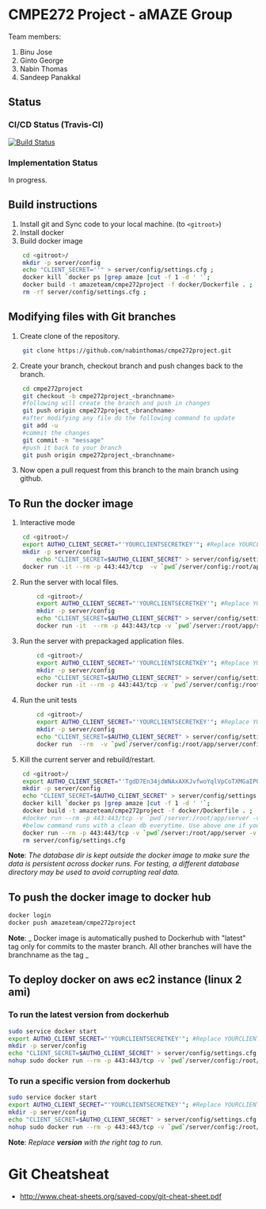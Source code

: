 # CMPE272 Project - aMAZE Group


Team members:
1. Binu Jose
2. Ginto George
3. Nabin Thomas
4. Sandeep Panakkal

## Status

### CI/CD Status (Travis-CI)
[![Build Status](https://travis-ci.org/nabinthomas/cmpe272project.svg?branch=master)](https://travis-ci.org/nabinthomas/cmpe272project)

### Implementation Status
In progress.

## Build instructions
1. Install git and Sync code to your local machine. (to ```<gitroot>```)
2. Install docker
3. Build docker image
```bash
    cd <gitroot>/
    mkdir -p server/config
    echo "CLIENT_SECRET=''" > server/config/settings.cfg ;
    docker kill `docker ps |grep amaze |cut -f 1 -d ' '`;
    docker build -t amazeteam/cmpe272project -f docker/Dockerfile . ;
    rm -rf server/config/settings.cfg ;
```
## Modifying files with Git branches
1. Create clone of the repository.
```bash
	git clone https://github.com/nabinthomas/cmpe272project.git
```
2. Create your branch, checkout branch and push changes back to the branch.
```bash
	cd cmpe272project
	git checkout -b cmpe272project_<branchname>
	#following will create the branch and push in changes
	git push origin cmpe272project_<branchname>
	#after modifying any file do the following command to update
	git add -u
	#commit the changes
	git commit -m "message"
	#push it back to your branch
	git push origin cmpe272project_<branchname>
```
3. Now open a pull request from this branch to the main branch using github.

## To Run the docker image
1. Interactive mode
```bash
    cd <gitroot>/
	export AUTHO_CLIENT_SECRET="'YOURCLIENTSECRETKEY'"; #Replace YOURCLIENTSECRETKEY with the client secret from auth0
	mkdir -p server/config
		echo "CLIENT_SECRET=$AUTHO_CLIENT_SECRET" > server/config/settings.cfg ;
    docker run -it --rm -p 443:443/tcp  -v `pwd`/server/config:/root/app/server/config  -v `pwd`/../database:/data/db amazeteam/cmpe272project bash
```
2. Run the server with local files.
```bash
        cd <gitroot>/
		export AUTHO_CLIENT_SECRET="'YOURCLIENTSECRETKEY'"; #Replace YOURCLIENTSECRETKEY with the client secret from auth0
		mkdir -p server/config
		echo "CLIENT_SECRET=$AUTHO_CLIENT_SECRET" > server/config/settings.cfg ;
        docker run -it  --rm -p 443:443/tcp -v `pwd`/server:/root/app/server -v `pwd`/server/config:/root/app/server/config -v `pwd`/../database:/data/db -v `pwd`/setup:/root/setup -v `pwd`/test:/root/test   amazeteam/cmpe272project
```
3. Run the server with prepackaged application files.
```bash
        cd <gitroot>/
		export AUTHO_CLIENT_SECRET="'YOURCLIENTSECRETKEY'"; #Replace YOURCLIENTSECRETKEY with the client secret from auth0
		mkdir -p server/config
		echo "CLIENT_SECRET=$AUTHO_CLIENT_SECRET" > server/config/settings.cfg ;
        docker run -it --rm -p 443:443/tcp -v `pwd`/server/config:/root/app/server/config -v `pwd`/../database:/data/db amazeteam/cmpe272project
```
4. Run the unit tests
```bash
        cd <gitroot>/
		export AUTHO_CLIENT_SECRET="'YOURCLIENTSECRETKEY'"; #Replace YOURCLIENTSECRETKEY with the client secret from auth0
		mkdir -p server/config
		echo "CLIENT_SECRET=$AUTHO_CLIENT_SECRET" > server/config/settings.cfg
        docker run  --rm  -v `pwd`/server/config:/root/app/server/config  amazeteam/cmpe272projectunittest
```
5. Kill the current server and rebuild/restart.
```bash
    cd <gitroot>/
    export AUTHO_CLIENT_SECRET="'TgdD7En34jdWNAxAXKJvfwoYqlVpCoTXMGaIPOK2_BjY_TzuOIDlpbPDaeBDnpaZ'"; #Replace YOURCLIENTSECRETKEY with the client secret from auth0
	mkdir -p server/config
	echo "CLIENT_SECRET=$AUTHO_CLIENT_SECRET" > server/config/settings.cfg ;
	docker kill `docker ps |grep amaze |cut -f 1 -d ' '`;
	docker build -t amazeteam/cmpe272project -f docker/Dockerfile . ;
	#docker run --rm -p 443:443/tcp -v `pwd`/server:/root/app/server -v `pwd`/server/config:/root/app/server/config -v `pwd`/../database:/data/db -v `pwd`/setup:/root/setup -v `pwd`/test:/root/test `pwd`/../data:/root/app/server/dbsetup/data  -it amazeteam/cmpe272project
	#below command runs with a clean db everytime. Use above one if you want to reuse db from prev instance, but you may need to skip imports in that case.
	docker run --rm -p 443:443/tcp -v `pwd`/server:/root/app/server -v `pwd`/server/config:/root/app/server/config -v `pwd`/setup:/root/setup -v `pwd`/test:/root/test `pwd`/../data:/root/app/server/dbsetup/data  -it amazeteam/cmpe272project
	rm server/config/settings.cfg
 ```
**Note**: _The database dir is kept outside the docker image to make sure the data is persistent across docker runs. For testing, a different database directory may be used to avoid corrupting real data._
## To push the docker image to docker hub
```bash
docker login
docker push amazeteam/cmpe272project
```
**Note**: _ Docker image is automatically pushed to Dockerhub with "latest" tag only for commits to the master branch. All other branches will have the branchname as the tag _

## To deploy docker on aws ec2 instance (linux 2 ami)
### To run the latest version from dockerhub
```bash
sudo service docker start
export AUTHO_CLIENT_SECRET="'YOURCLIENTSECRETKEY'"; #Replace YOURCLIENTSECRETKEY with the client secret from auth0
mkdir -p server/config
echo "CLIENT_SECRET=$AUTHO_CLIENT_SECRET" > server/config/settings.cfg ;
nohup sudo docker run --rm -p 443:443/tcp -v `pwd`/server/config:/root/app/server/config  amazeteam/cmpe272project
```
### To run a specific version from dockerhub
```bash
sudo service docker start
export AUTHO_CLIENT_SECRET="'YOURCLIENTSECRETKEY'"; #Replace YOURCLIENTSECRETKEY with the client secret from auth0
mkdir -p server/config
echo "CLIENT_SECRET=$AUTHO_CLIENT_SECRET" > server/config/settings.cfg ;
nohup sudo docker run --rm -p 443:443/tcp -v `pwd`/server/config:/root/app/server/config  amazeteam/cmpe272project:version
```
**Note**: _Replace **version** with the right tag to run._
# Git Cheatsheat
- http://www.cheat-sheets.org/saved-copy/git-cheat-sheet.pdf
